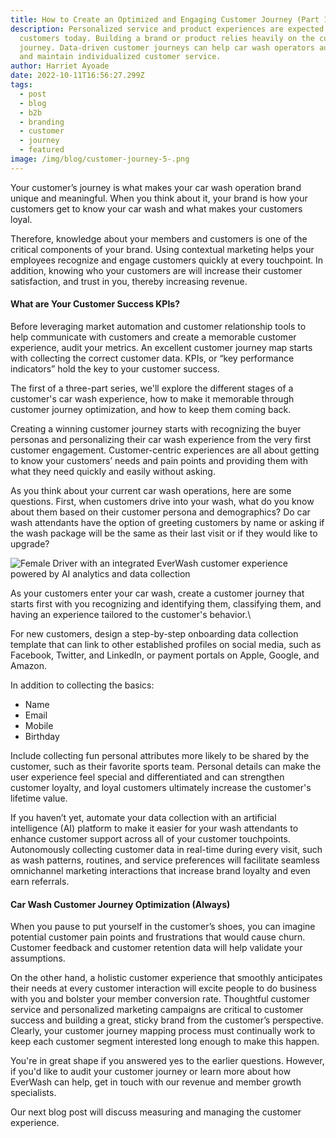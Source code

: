 ```yaml
---
title: How to Create an Optimized and Engaging Customer Journey (Part 1)
description: Personalized service and product experiences are expected from
  customers today. Building a brand or product relies heavily on the customer
  journey. Data-driven customer journeys can help car wash operators automate
  and maintain individualized customer service.
author: Harriet Ayoade
date: 2022-10-11T16:56:27.299Z
tags:
  - post
  - blog
  - b2b
  - branding
  - customer
  - journey
  - featured
image: /img/blog/customer-journey-5-.png
---
```

Your customer’s journey is what makes your car wash operation brand unique and
meaningful. When you think about it, your brand is how your customers get to know your
car wash and what makes your customers loyal.

Therefore, knowledge about your members and customers is one of the critical
components of your brand. Using contextual marketing helps your employees recognize
and engage customers quickly at every touchpoint. In addition, knowing who your
customers are will increase their customer satisfaction, and trust in you, thereby
increasing revenue.

#### What are Your Customer Success KPIs?

Before leveraging market automation and customer relationship tools to help
communicate with customers and create a memorable customer experience, audit your metrics. An excellent customer journey map starts with collecting the correct customer data. KPIs, or “key performance indicators” hold the key to your customer success.

The first of a three-part series, we'll explore the different stages of a customer's car wash experience, how to make it memorable through customer journey optimization, and how to keep them coming back.

Creating a winning customer journey starts with recognizing the buyer personas and personalizing their car wash experience from the very first customer engagement. Customer-centric experiences are all about getting to know your customers’ needs and pain points and providing them with what they need quickly and easily without asking. 

As you think about your current car wash operations, here are some questions. First, when customers drive into your wash, what do you know about them based on their customer persona and demographics? Do car wash attendants have the option of greeting customers by name or asking if the wash package will be the same as their last visit or if they would like to upgrade?

![Female Driver with an integrated EverWash customer experience powered by AI analytics and data collection](/img/blog/customer-journey-2-.png "Using Data and AI to Create Rich Customer Experiences")

As your customers enter your car wash, create a customer journey that starts first with you recognizing and identifying them, classifying them, and having an experience tailored to the customer's behavior.\

For new customers, design a step-by-step onboarding data collection template that can link to other established profiles on social media, such as Facebook, Twitter, and LinkedIn, or payment portals on Apple, Google, and Amazon.

In addition to collecting the basics:

* Name
* E﻿mail
* M﻿obile
* B﻿irthday

Include collecting fun personal attributes more likely to be shared by the customer, such as their favorite sports team. Personal details can make the user experience feel special and differentiated and can strengthen customer loyalty, and loyal customers ultimately increase the customer's lifetime value.

If you haven’t yet, automate your data collection with an artificial intelligence (AI) platform to make it easier for your wash attendants to enhance customer support across all of your customer touchpoints. Autonomously collecting customer data in real-time during every visit, such as wash patterns, routines, and service preferences will facilitate seamless omnichannel marketing interactions that increase brand loyalty and even earn referrals.

#### Car Wash Customer Journey Optimization (Always)

When you pause to put yourself in the customer’s shoes, you can imagine potential customer pain points and frustrations that would cause churn. Customer feedback and customer retention data will help validate your assumptions.

On the other hand, a holistic customer experience that smoothly anticipates their needs at every customer interaction will excite people to do business with you and bolster your member conversion rate. Thoughtful customer service and personalized marketing campaigns are critical to customer success and building a great, sticky brand from the customer’s perspective. Clearly, your customer journey mapping process must continually work to keep each customer segment interested long enough to make this happen.

You're in great shape if you answered yes to the earlier questions. However, if you'd like to audit your customer journey or learn more about how EverWash can help, get in touch with our revenue and member growth specialists.

Our next blog post will discuss measuring and managing the customer experience.